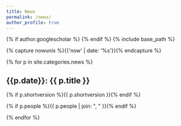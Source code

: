 ```yaml
---
title: News
permalink: /news/
author_profile: true
---
```

{% if author.googlescholar %}
{% endif %}
{% include base_path %}

<!-- NOTE! NEW NEWS ARE ADDED AS POSTS IN news/_posts! //-->
<!-- THIS FILE NEEDS EDITING ONLY IF THE PRESENTATION OF THE PROJECTS NEED TO CHANGE. //-->

{% capture nowunix %}{{'now' | date: '%s'}}{% endcapture %}

{% for p in site.categories.news %}

## {{p.date}}: {{ p.title }}

{% if p.shortversion %}{{ p.shortversion }}{% endif %}

{% if p.people %}{{ p.people | join: ", " }}{% endif %}

{% endfor %}

